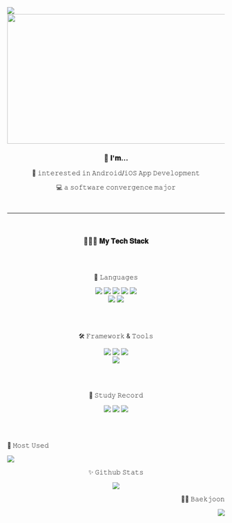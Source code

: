 <img src="https://capsule-render.vercel.app/api?type=transparent&color=auto&height=300&section=header&text=nakyung's%20Github!&fontSize=60&fontColor=7F52FF" />
<div align="center">
	<a href="https://github.com/devxb/gitanimals">
<img
  src="https://render.gitanimals.org/farms/nakyung128"
  width="600"
  height="300"
/>
</a>
	<h3>👤  𝐈'𝐦... </h3>
	<p>👀 𝚒𝚗𝚝𝚎𝚛𝚎𝚜𝚝𝚎𝚍 𝚒𝚗 𝙰𝚗𝚍𝚛𝚘𝚒𝚍/𝚒𝙾𝚂 𝙰𝚙𝚙 𝙳𝚎𝚟𝚎𝚕𝚘𝚙𝚖𝚎𝚗𝚝</p>
	<p>💻 𝚊 𝚜𝚘𝚏𝚝𝚠𝚊𝚛𝚎 𝚌𝚘𝚗𝚟𝚎𝚛𝚐𝚎𝚗𝚌𝚎 𝚖𝚊𝚓𝚘𝚛</p>
</div>
<br><hr><br>
<div align="center">
	<h3>👩🏻‍💻 𝐌𝐲 𝐓𝐞𝐜𝐡 𝐒𝐭𝐚𝐜𝐤 </h3>
	<br><br>
	<p>🔡 𝙻𝚊𝚗𝚐𝚞𝚊𝚐𝚎𝚜 </p>
</div>

<div align="center">
	<img src="https://img.shields.io/badge/Kotlin-7F52FF?style=flat&logo=Kotlin&logoColor=white" />	
	<img src="https://img.shields.io/badge/Swift-F05138?style=flat&logo=Swift&logoColor=white" />
	<img src="https://img.shields.io/badge/PHP-777BB4?style=flat&logo=Swift&logoColor=white" />
	<img src="https://img.shields.io/badge/JAVA-4B4B77?style=flat&logo=JAVA&logoColor=white" />
	<img src="https://img.shields.io/badge/CSS-1572B6?style=flat&logo=CSS3&logoColor=white" />
	<br>
	<img src="https://img.shields.io/badge/Python-3776AB?style=flat&logo=Python&logoColor=white" />
	<img src="https://img.shields.io/badge/HTML5-E34F26?style=flat&logo=HTML5&logoColor=white" />
</div>
<br><br><br>
<div align=center>
	<p>🛠️ 𝙵𝚛𝚊𝚖𝚎𝚠𝚘𝚛𝚔 & 𝚃𝚘𝚘𝚕𝚜 </p>
	<img src="https://img.shields.io/badge/Android Studio-3DDC84?style=flat&logo=Android Studio&logoColor=white" />
	<img src="https://img.shields.io/badge/Xcode-147EFB?style=flat&logo=Xcode&logoColor=white" />
	<img src="https://img.shields.io/badge/Visual Studio Code-007ACC?style=flat&logo=Visual Studio Code&logoColor=white" />
	<br>
	<img src="https://img.shields.io/badge/Eclipse IDE-2C2255?style=flat&logo=Eclipse IDE&logoColor=white" />
	
</div>
<br><br><br>
<div align=center>
	<p>📝 𝚂𝚝𝚞𝚍𝚢 𝚁𝚎𝚌𝚘𝚛𝚍 </p>
	<a href="https://github.com/nakyung128"><img src="https://img.shields.io/badge/Github-181717?style=flat&logo=Github&logoColor=white" /></a>
	<a href="https://velog.io/@xanxnu"><img src="https://img.shields.io/badge/Velog-20C997?style=flat&logo=Velog&logoColor=white" /></a>
	<a href="https://basalt-barberry-0ae.notion.site/ec9d0e1f28d845bd84bca180bb8d5e2e?v=36da809f387a4e2795d6881ab00f450b"><img src="https://img.shields.io/badge/Notion-000000?style=flat&logo=Notion&logoColor=white" /></a>
</div>
<br><br><br>
<div align="left">
	<p>🖤 𝙼𝚘𝚜𝚝 𝚄𝚜𝚎𝚍</p>
	<img src="https://github-readme-stats.vercel.app/api/top-langs/?username=nakyung128&layout=compact">
</div>	
<div align="center">
	<p>✨ 𝙶𝚒𝚝𝚑𝚞𝚋 𝚂𝚝𝚊𝚝𝚜</p>
	<img src="https://github-readme-stats.vercel.app/api?username=nakyung128&show_icons=true&theme=dark">
</div>
<div align="right">
	<p>😵‍💫 𝙱𝚊𝚎𝚔𝚓𝚘𝚘𝚗</p>
	<img src="http://mazassumnida.wtf/api/generate_badge?boj=ruddd0128">
</div>

